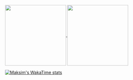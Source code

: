 
<!--
**madzarm/madzarm** is a ✨ _special_ ✨ repository because its `README.md` (this file) appears on your GitHub profile.

Here are some ideas to get you started:

- 🔭 I’m currently working on ...
- 🌱 I’m currently learning ...
- 👯 I’m looking to collaborate on ...
- 🤔 I’m looking for help with ...
- 💬 Ask me about ...
- 📫 How to reach me: ...
- 😄 Pronouns: ...
- ⚡ Fun fact: ...
-->

<a href="https://github.com/madzarm">
  <img height=200 align="center" src="https://github-readme-stats-5nmg.vercel.app/api?username=madzarm&include_all_commits=true&theme=gradient&show_icons=true&hide=stars&rank_icon=github" />
</a>
<a href="https://github.com/madzarm">
  <img height=200 align="center" src="https://github-readme-stats-5nmg.vercel.app/api/top-langs/?username=madzarm&card_width=320&theme=gradient" />
</a>

[![Maksim's WakaTime stats](https://github-readme-stats-5nmg.vercel.app/api/wakatime?username=madzarmaksim&theme=gradient)](https://github.com/anuraghazra/github-readme-stats)
